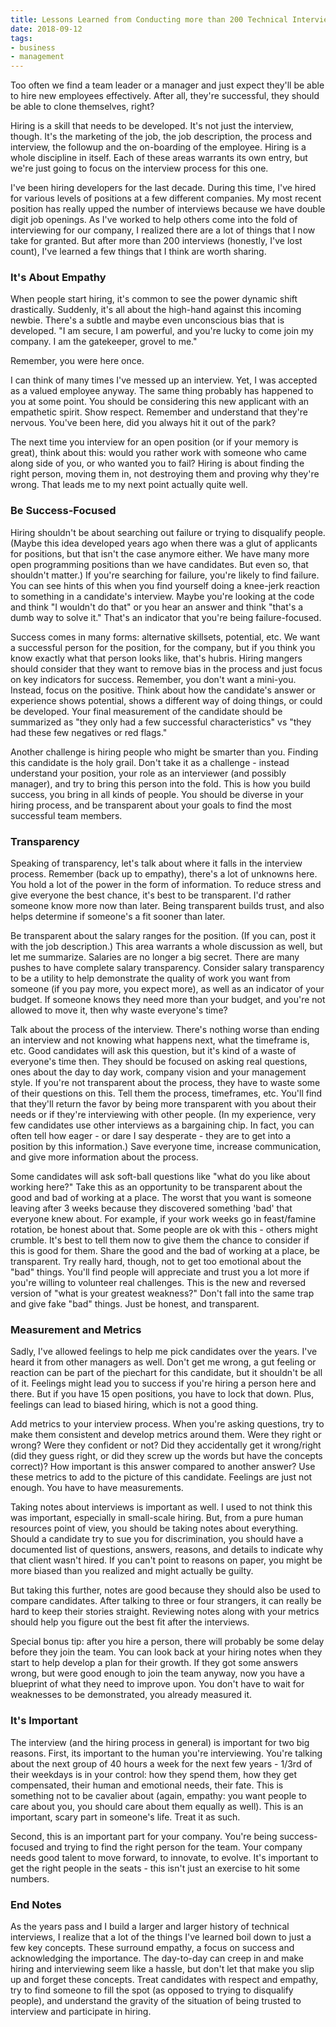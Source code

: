 ```yaml
---
title: Lessons Learned from Conducting more than 200 Technical Interviews
date: 2018-09-12
tags:
- business
- management
---
```

Too often we find a team leader or a manager and just expect they'll be able to hire new employees effectively.  After all, they're successful, they should be able to clone themselves, right?

<!--more-->

Hiring is a skill that needs to be developed.  It's not just the interview, though.  It's the marketing of the job, the job description, the process and interview, the followup and the on-boarding of the employee.  Hiring is a whole discipline in itself.  Each of these areas warrants its own entry, but we're just going to focus on the interview process for this one.

I've been hiring developers for the last decade.  During this time, I've hired for various levels of positions at a few different companies.  My most recent position has really upped the number of interviews because we have double digit job openings. As I've worked to help others come into the fold of interviewing for our company, I realized there are a lot of things that I now take for granted. But after more than 200 interviews (honestly, I've lost count), I've learned a few things that I think are worth sharing.

### It's About Empathy

When people start hiring, it's common to see the power dynamic shift drastically.  Suddenly, it's all about the high-hand against this incoming newbie.  There's a subtle and maybe even unconscious bias that is developed. "I am secure, I am powerful, and you're lucky to come join my company. I am the gatekeeper, grovel to me."

Remember, you were here once.

I can think of many times I've messed up an interview. Yet, I was accepted as a valued employee anyway.  The same thing probably has happened to you at some point.  You should be considering this new applicant with an empathetic spirit.  Show respect. Remember and understand that they're nervous.  You've been here, did you always hit it out of the park?

The next time you interview for an open position (or if your memory is great), think about this: would you rather work with someone who came along side of you, or who wanted you to fail?  Hiring is about finding the right person, moving them in, not destroying them and proving why they're wrong.  That leads me to my next point actually quite well.

### Be Success-Focused

Hiring shouldn't be about searching out failure or trying to disqualify people.  (Maybe this idea developed years ago when there was a glut of applicants for positions, but that isn't the case anymore either.  We have many more open programming positions than we have candidates.  But even so, that shouldn't matter.)  If you're searching for failure, you're likely to find failure.  You can see hints of this when you find yourself doing a knee-jerk reaction to something in a candidate's interview.  Maybe you're looking at the code and think "I wouldn't do that" or you hear an answer and think "that's a dumb way to solve it."  That's an indicator that you're being failure-focused.

Success comes in many forms: alternative skillsets, potential, etc.  We want a successful person for the position, for the company, but if you think you know exactly what that person looks like, that's hubris.  Hiring mangers should consider that they want to remove bias in the process and just focus on key indicators for success.  Remember, you don't want a mini-you.  Instead, focus on the positive.  Think about how the candidate's answer or experience shows potential, shows a different way of doing things, or could be developed.  Your final measurement of the candidate should be summarized as "they only had a few successful characteristics" vs "they had these few negatives or red flags."

Another challenge is hiring people who might be smarter than you.  Finding this candidate is the holy grail. Don't take it as a challenge - instead understand your position, your role as an interviewer (and possibly manager), and try to bring this person into the fold.  This is how you build success, you bring in all kinds of people.  You should be diverse in your hiring process, and be transparent about your goals to find the most successful team members.

### Transparency

Speaking of transparency, let's talk about where it falls in the interview process.  Remember (back up to empathy), there's a lot of unknowns here.  You hold a lot of the power in the form of information.  To reduce stress and give everyone the best chance, it's best to be transparent. I'd rather someone know more now than later.  Being transparent builds trust, and also helps determine if someone's a fit sooner than later.

Be transparent about the salary ranges for the position. (If you can, post it with the job description.)  This area warrants a whole discussion as well, but let me summarize.  Salaries are no longer a big secret. There are many pushes to have complete salary transparency.  Consider salary transparency to be a utility to help demonstrate the quality of work you want from someone (if you pay more, you expect more), as well as an indicator of your budget.  If someone knows they need more than your budget, and you're not allowed to move it, then why waste everyone's time?

Talk about the process of the interview.  There's nothing worse than ending an interview and not knowing what happens next, what the timeframe is, etc.  Good candidates will ask this question, but it's kind of a waste of everyone's time then.  They should be focused on asking real questions, ones about the day to day work, company vision and your management style. If you're not transparent about the process, they have to waste some of their questions on this.  Tell them the process, timeframes, etc.  You'll find that they'll return the favor by being more transparent with you about their needs or if they're interviewing with other people. (In my experience, very few candidates use other interviews as a bargaining chip. In fact, you can often tell how eager - or dare I say desperate - they are to get into a position by this information.)  Save everyone time, increase communication, and give more information about the process.

Some candidates will ask soft-ball questions like "what do you like about working here?" Take this as an opportunity to be transparent about the good and bad of working at a place.  The worst that you want is someone leaving after 3 weeks because they discovered something 'bad' that everyone knew about.  For example, if your work weeks go in feast/famine rotation, be honest about that.  Some people are ok with this - others might crumble. It's best to tell them now to give them the chance to consider if this is good for them.  Share the good and the bad of working at a place, be transparent.  Try really hard, though, not to get too emotional about the "bad" things.  You'll find people will appreciate and trust you a lot more if you're willing to volunteer real challenges.  This is the new and reversed version  of "what is your greatest weakness?"  Don't fall into the same trap and give fake "bad" things.  Just be honest, and transparent.

### Measurement and Metrics

Sadly, I've allowed feelings to help me pick candidates over the years. I've heard it from other managers as well.  Don't get me wrong, a gut feeling or reaction can be part of the piechart for this candidate, but it shouldn't be all of it.  Feelings might lead you to success if you're hiring a person here and there.  But if you have 15 open positions, you have to lock that down.  Plus, feelings can lead to biased hiring, which is not a good thing.

Add metrics to your interview process.  When you're asking questions, try to make them consistent and develop metrics around them.  Were they right or wrong? Were they confident or not?  Did they accidentally get it wrong/right (did they guess right, or did they screw up the words but have the concepts correct)?  How important is this answer compared to another answer?  Use these metrics to add to the picture of this candidate.  Feelings are just not enough. You have to have measurements.

Taking notes about interviews is important as well.  I used to not think this was important, especially in small-scale hiring.  But, from a pure human resources point of view, you should be taking notes about everything.  Should a candidate try to sue you for discrimination, you should have a documented list of questions, answers, reasons, and details to indicate why that client wasn't hired.  If you can't point to reasons on paper, you might be more biased than you realized and might actually be guilty.

But taking this further, notes are good because they should also be used to compare candidates.  After talking to three or four strangers, it can really be hard to keep their stories straight.  Reviewing notes along with your metrics should help you figure out the best fit after the interviews.

Special bonus tip: after you hire a person, there will probably be some delay before they join the team. You can look back at your hiring notes when they start to help develop a plan for their growth.  If they got some answers wrong, but were good enough to join the team anyway, now you have a blueprint of what they need to improve upon.  You don't have to wait for weaknesses to be demonstrated, you already measured it.

### It's Important

The interview (and the hiring process in general) is important for two big reasons. First, its important to the human you're interviewing.  You're talking about the next group of 40 hours a week for the next few years - 1/3rd of their weekdays is in your control: how they spend them, how they get compensated, their human and emotional needs, their fate.  This is something not to be cavalier about (again, empathy: you want people to care about you, you should care about them equally as well).  This is an important, scary part in someone's life.  Treat it as such.

Second, this is an important part for your company.  You're being success-focused and trying to find the right person for the team.  Your company needs good talent to move forward, to innovate, to evolve.  It's important to get the right people in the seats - this isn't just an exercise to hit some numbers.

### End Notes

As the years pass and I build a larger and larger history of technical interviews, I realize that a lot of the things I've learned boil down to just a few key concepts.  These surround empathy, a focus on success and acknowledging the importance.  The day-to-day can creep in and make hiring and interviewing seem like a hassle, but don't let that make you slip up and forget these concepts.  Treat candidates with respect and empathy, try to find someone to fill the spot (as opposed to trying to disqualify people), and understand the gravity of the situation of being trusted to interview and participate in hiring.